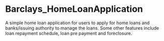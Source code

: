 # Barclays_HomeLoanApplication
A simple home loan application for users to apply for home loans and banks/issuing authority to manage the loans. Some other features include loan repayment schedule, loan pre payment and foreclosure.
